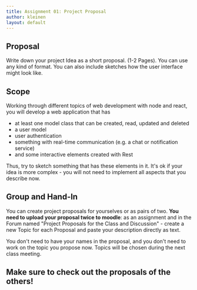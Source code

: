 ```yaml
---
title: Assignment 01: Project Proposal
author: kleinen
layout: default
---
```


## Proposal

Write down your project Idea as a short proposal. (1-2 Pages). You can use any
kind of format. You can also include sketches how the user interface might look
like.

## Scope

Working through different topics of web development with node and react, you
will develop a web application that has

* at least one model class that can be created, read, updated and deleted
* a user model
* user authentication
* something with real-time communication (e.g. a chat or notification service)
* and some interactive elements created with Rest

Thus, try to sketch something that has these elements in it. It's ok if your idea
is more complex - you will not need to implement all aspects that you describe now.

## Group and Hand-In
You can create project proposals for yourselves or as pairs of two.
**You need to upload your proposal twice to moodle**: as an assignment and in the Forum named
"Project Proposals for the Class and Discussion" - create a new Topic for each Proposal
and paste your description directly as text.

You don't need to have your names in the proposal, and you don't need to work on
the topic you propose now. Topics will be chosen during the next class meeting.

## Make sure to check out the proposals of the others!
